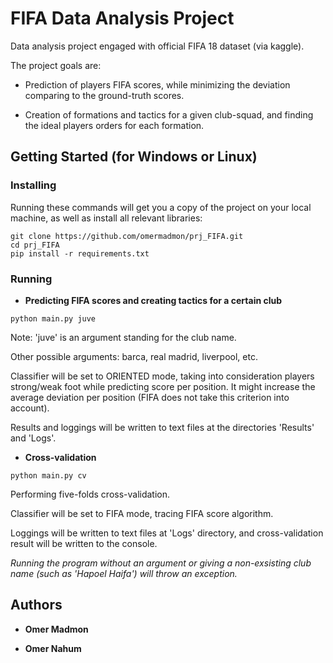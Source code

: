 # FIFA Data Analysis Project

Data analysis project engaged with official FIFA 18 dataset (via kaggle).

The project goals are:

* Prediction of players FIFA scores, while minimizing the deviation comparing to the ground-truth scores.

* Creation of formations and tactics for a given club-squad, and finding the ideal players orders for each formation.

## Getting Started (for Windows or Linux)

### Installing

Running these commands will get you a copy of the project on your local machine, as well as install all relevant libraries:

```
git clone https://github.com/omermadmon/prj_FIFA.git
cd prj_FIFA
pip install -r requirements.txt
```

### Running

* **Predicting FIFA scores and creating tactics for a certain club**

```
python main.py juve
```

Note: 'juve' is an argument standing for the club name.

Other possible arguments: barca, real madrid, liverpool, etc.

Classifier will be set to ORIENTED mode, taking into consideration players strong/weak foot while predicting score per position. 
It might increase the average deviation per position (FIFA does not take this criterion into account).

Results and loggings will be written to text files at the directories 'Results' and 'Logs'.


* **Cross-validation**

```
python main.py cv
```

Performing five-folds cross-validation.

Classifier will be set to FIFA mode, tracing FIFA score algorithm.

Loggings will be written to text files at 'Logs' directory, and cross-validation result will be written to the console.



*Running the program without an argument or giving a non-exsisting club name (such as 'Hapoel Haifa') will throw an exception.*


## Authors

* **Omer Madmon** 

* **Omer Nahum** 
